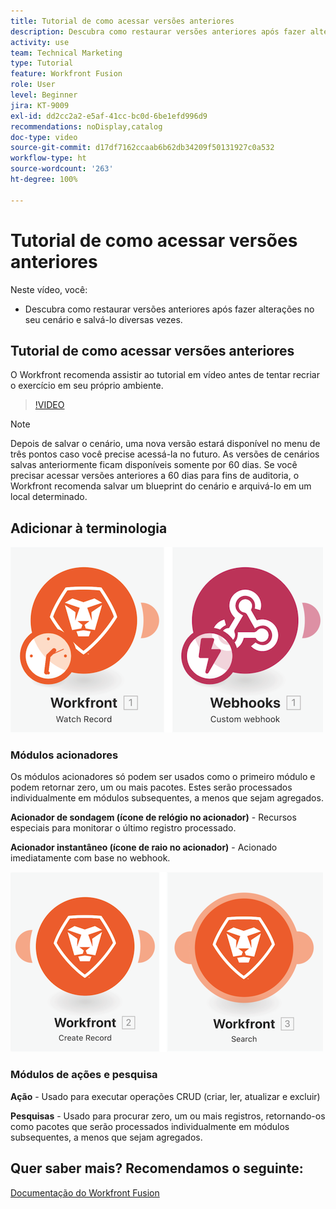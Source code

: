 ```yaml
---
title: Tutorial de como acessar versões anteriores
description: Descubra como restaurar versões anteriores após fazer alterações no cenário e salvá-las no  [!DNL Adobe Workfront Fusion].
activity: use
team: Technical Marketing
type: Tutorial
feature: Workfront Fusion
role: User
level: Beginner
jira: KT-9009
exl-id: dd2cc2a2-e5af-41cc-bc0d-6be1efd996d9
recommendations: noDisplay,catalog
doc-type: video
source-git-commit: d17df7162ccaab6b62db34209f50131927c0a532
workflow-type: ht
source-wordcount: '263'
ht-degree: 100%

---
```


# Tutorial de como acessar versões anteriores

Neste vídeo, você:

* Descubra como restaurar versões anteriores após fazer alterações no seu cenário e salvá-lo diversas vezes.

## Tutorial de como acessar versões anteriores

O Workfront recomenda assistir ao tutorial em vídeo antes de tentar recriar o exercício em seu próprio ambiente.

>[!VIDEO](https://video.tv.adobe.com/v/335268/?quality=12&learn=on&enablevpops)

>[!NOTE]
>
>Depois de salvar o cenário, uma nova versão estará disponível no menu de três pontos caso você precise acessá-la no futuro. As versões de cenários salvas anteriormente ficam disponíveis somente por 60 dias. Se você precisar acessar versões anteriores a 60 dias para fins de auditoria, o Workfront recomenda salvar um blueprint do cenário e arquivá-lo em um local determinado.


## Adicionar à terminologia

![Imagem de um registro de observação e um módulo de webhook personalizado](assets/understand-the-basics-3.png)

### Módulos acionadores

Os módulos acionadores só podem ser usados como o primeiro módulo e podem retornar zero, um ou mais pacotes. Estes serão processados individualmente em módulos subsequentes, a menos que sejam agregados.

**Acionador de sondagem (ícone de relógio no acionador)** - Recursos especiais para monitorar o último registro processado.

**Acionador instantâneo (ícone de raio no acionador)** - Acionado imediatamente com base no webhook.

![Imagem de um registro de criação e um módulo de pesquisa](assets/understand-the-basics-4.png)

### Módulos de ações e pesquisa

**Ação** - Usado para executar operações CRUD (criar, ler, atualizar e excluir)

**Pesquisas** - Usado para procurar zero, um ou mais registros, retornando-os como pacotes que serão processados individualmente em módulos subsequentes, a menos que sejam agregados.

## Quer saber mais? Recomendamos o seguinte:

[Documentação do Workfront Fusion](https://experienceleague.adobe.com/docs/workfront/using/adobe-workfront-fusion/workfront-fusion-2.html?lang=br)
